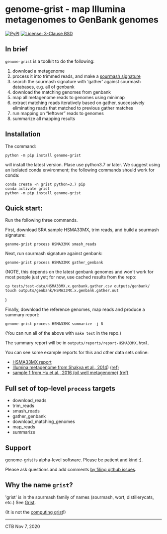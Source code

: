 # genome-grist - map Illumina metagenomes to GenBank genomes

<a href="https://pypi.org/project/genome-grist/"><img alt="PyPI" src="https://badge.fury.io/py/genome-grist.svg"></a>
<a href="https://github.com/dib-lab/pybbhash/blob/latest/LICENSE.txt"><img alt="License: 3-Clause BSD" src="https://img.shields.io/badge/License-BSD%203--Clause-blue.svg"></a>

## In brief

`genome-grist` is a toolkit to do the following:

1. download a metagenome
2. process it into trimmed reads, and make a [sourmash signature](https://sourmash.readthedocs.io/)
3. search the sourmash signature with 'gather' against sourmash databases, e.g. all of genbank
4. download the matching genomes from genbank
5. map all metagenome reads to genomes using minimap
6. extract matching reads iteratively based on gather, successively eliminating reads that matched to previous gather matches
7. run mapping on “leftover” reads to genomes
9. summarize all mapping results

## Installation

The command:
```
python -m pip install genome-grist
```
will install the latest version. Plase use python3.7 or later. We suggest
using an isolated conda environment; the following commands should work for
conda:

```
conda create -n grist python=3.7 pip
conda activate grist
python -m pip install genome-grist
```

## Quick start:

Run the following three commands.

First, download SRA sample HSMA33MX, trim reads, and build a sourmash
signature:
```
genome-grist process HSMA33MX smash_reads
```

Next, run sourmash signature against genbank:
```
genome-grist process HSMA33MX gather_genbank
```
(NOTE, this depends on the latest genbank genomes and won't work for most
people just yet; for now, use cached results from the repo:
```
cp tests/test-data/HSMA33MX.x.genbank.gather.csv outputs/genbank/
touch outputs/genbank/HSMA33MX.x.genbank.gather.out
```
)

Finally, download the reference genomes, map reads and produce a summary
report:
```
genome-grist process HSMA33MX summarize -j 8
```

(You can run all of the above with `make test` in the repo.)

The summary report will be in `outputs/reports/report-HSMA33MX.html`.

You can see some example reports for this and other data sets online:

* [HSMA33MX report](https://ctb.github.io/2020-grist-examples/reports/report-HSMA33MX.html)
* [Illumina metagenome from Shakya et al., 2014](https://ctb.github.io/2020-grist-examples/reports/report-SRR606249.html)) [(ref)](https://pubmed.ncbi.nlm.nih.gov/23387867/)
* [sample 1 from Hu et al., 2016 (oil well metagenome)](https://ctb.github.io/2020-grist-examples/reports/report-SRR1976948.html) [(ref)](https://mbio.asm.org/content/7/1/e01669-15)

## Full set of top-level `process` targets

- download_reads
- trim_reads
- smash_reads
- gather_genbank
- download_matching_genomes
- map_reads
- summarize

## Support

genome-grist is alpha-level software. Please be patient and kind :).

Please ask questions and add comments
[by filing github issues](https://github.com/dib-lab/genome-grist/issues).

## Why the name `grist`?

'grist' is in the sourmash family of names (sourmash, wort,
distillerycats, etc.) See
[Grist](https://en.wikipedia.org/wiki/Grist).

(It is not the
[computing grist](https://en.wikipedia.org/wiki/Grist_(computing))!)

---

CTB Nov 7, 2020
